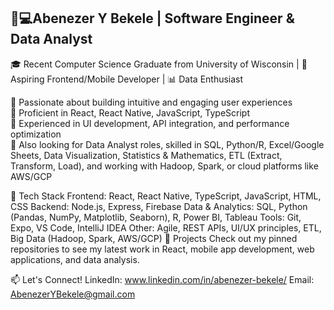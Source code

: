 

## 👋💻Abenezer Y Bekele | Software Engineer & Data Analyst
🎓 Recent Computer Science Graduate from University of Wisconsin | 🚀 Aspiring Frontend/Mobile Developer  | 📊 Data Enthusiast

🔹 Passionate about building intuitive and engaging user experiences <br /> 
🔹 Proficient in React, React Native, JavaScript, TypeScript <br /> 
🔹 Experienced in UI development, API integration, and performance optimization <br /> 
🔹 Also looking for Data Analyst roles, skilled in SQL, Python/R, Excel/Google Sheets, Data Visualization, Statistics & Mathematics, ETL (Extract, Transform, Load), and working with Hadoop, Spark, or cloud platforms like AWS/GCP <br /> 

🔧 Tech Stack
Frontend: React, React Native, TypeScript, JavaScript, HTML, CSS
Backend: Node.js, Express, Firebase
Data & Analytics: SQL, Python (Pandas, NumPy, Matplotlib, Seaborn), R, Power BI, Tableau
Tools: Git, Expo, VS Code, IntelliJ IDEA
Other: Agile, REST APIs, UI/UX principles, ETL, Big Data (Hadoop, Spark, AWS/GCP)
📌 Projects
Check out my pinned repositories to see my latest work in React, mobile app development, web applications, and data analysis.

📫 Let's Connect!
LinkedIn: www.linkedin.com/in/abenezer-bekele/
Email: AbenezerYBekele@gmail.com
<!--
**AbenezerYBekele/AbenezerYBekele** is a ✨ _special_ ✨ repository because its `README.md` (this file) appears on your GitHub profile.

Here are some ideas to get you started:

- 🔭 I’m currently working on ...
- 🌱 I’m currently learning ...
- 👯 I’m looking to collaborate on ...
- 🤔 I’m looking for help with ...
- 💬 Ask me about ...
- 📫 How to reach me: ...
- 😄 Pronouns: ...
- ⚡ Fun fact: ...
-->
